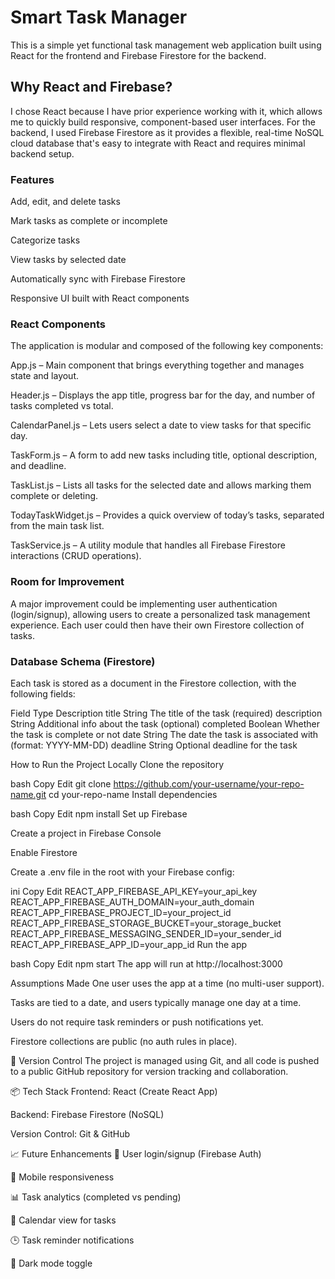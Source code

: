 # Smart Task Manager

This is a simple yet functional task management web application built using React for the frontend and Firebase Firestore for the backend.

## Why React and Firebase?

I chose React because I have prior experience working with it, which allows me to quickly build responsive, component-based user interfaces. For the backend, I used Firebase Firestore as it provides a flexible, real-time NoSQL cloud database that's easy to integrate with React and requires minimal backend setup.

### Features

Add, edit, and delete tasks

Mark tasks as complete or incomplete

Categorize tasks

View tasks by selected date

Automatically sync with Firebase Firestore

Responsive UI built with React components

### React Components

The application is modular and composed of the following key components:

App.js – Main component that brings everything together and manages state and layout.

Header.js – Displays the app title, progress bar for the day, and number of tasks completed vs total.

CalendarPanel.js – Lets users select a date to view tasks for that specific day.

TaskForm.js – A form to add new tasks including title, optional description, and deadline.

TaskList.js – Lists all tasks for the selected date and allows marking them complete or deleting.

TodayTaskWidget.js – Provides a quick overview of today’s tasks, separated from the main task list.

TaskService.js – A utility module that handles all Firebase Firestore interactions (CRUD operations).

### Room for Improvement

A major improvement could be implementing user authentication (login/signup), allowing users to create a personalized task management experience. Each user could then have their own Firestore collection of tasks.

### Database Schema (Firestore)

Each task is stored as a document in the Firestore collection, with the following fields:

Field	Type	Description
title	String	The title of the task (required)
description	String	Additional info about the task (optional)
completed	Boolean	Whether the task is complete or not
date	String	The date the task is associated with (format: YYYY-MM-DD)
deadline	String	Optional deadline for the task

How to Run the Project Locally
Clone the repository

bash
Copy
Edit
git clone https://github.com/your-username/your-repo-name.git
cd your-repo-name
Install dependencies

bash
Copy
Edit
npm install
Set up Firebase

Create a project in Firebase Console

Enable Firestore

Create a .env file in the root with your Firebase config:

ini
Copy
Edit
REACT_APP_FIREBASE_API_KEY=your_api_key
REACT_APP_FIREBASE_AUTH_DOMAIN=your_auth_domain
REACT_APP_FIREBASE_PROJECT_ID=your_project_id
REACT_APP_FIREBASE_STORAGE_BUCKET=your_storage_bucket
REACT_APP_FIREBASE_MESSAGING_SENDER_ID=your_sender_id
REACT_APP_FIREBASE_APP_ID=your_app_id
Run the app

bash
Copy
Edit
npm start
The app will run at http://localhost:3000

Assumptions Made
One user uses the app at a time (no multi-user support).

Tasks are tied to a date, and users typically manage one day at a time.

Users do not require task reminders or push notifications yet.

Firestore collections are public (no auth rules in place).

🧾 Version Control
The project is managed using Git, and all code is pushed to a public GitHub repository for version tracking and collaboration.

📦 Tech Stack
Frontend: React (Create React App)

Backend: Firebase Firestore (NoSQL)

Version Control: Git & GitHub

📈 Future Enhancements
🔐 User login/signup (Firebase Auth)

📱 Mobile responsiveness

📊 Task analytics (completed vs pending)

📅 Calendar view for tasks

🕒 Task reminder notifications

🎨 Dark mode toggle
